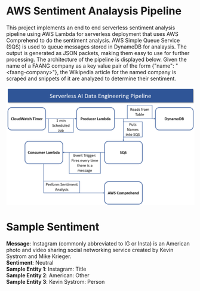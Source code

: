 # AWS Sentiment Analaysis Pipeline

This project implements an end to end serverless sentiment analysis pipeline using AWS Lambda for serverless deployment that uses AWS Comprehend to do the sentiment analysis. AWS Simple Queue Service (SQS) is used to queue messages stored in DynameDB for analaysis. The output is generated as JSON packets, making them easy to use for further processing. The architecture of the pipeline is displayed below. Given the name of a FAANG company as a key value pair of the form {"name": "\<faang-company\>"}, the Wikipedia article for the named company is scraped and snippets of it are analyzed to determine their sentiment.
  
<p align="center">
  <img src="https://github.com/AltamashRafiq/faangsentiment/blob/main/img11.png" width="800">
</p>

# Sample Sentiment

**Message**: Instagram (commonly abbreviated to IG or Insta) is an American photo and video sharing social networking service created by Kevin Systrom and Mike Krieger.  
**Sentiment**: Neutral  
**Sample Entity 1**: Instagram: Title  
**Sample Entity 2**: American: Other  
**Sample Entity 3**: Kevin Systrom: Person   
